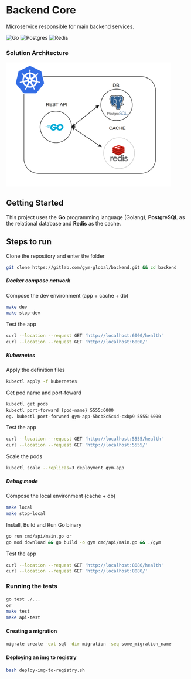 # Backend Core

Microservice responsible for main backend services.

![Go](https://img.shields.io/badge/go-1.18-%2300ADD8.svg?style=for-the-badge&logo=go&logoColor=white)
![Postgres](https://img.shields.io/badge/postgres-14.2-%23316192.svg?style=for-the-badge&logo=postgresql&logoColor=white)
![Redis](https://img.shields.io/badge/redis-6.2-%23DD0031.svg?style=for-the-badge&logo=redis&logoColor=white)

### Solution Architecture
<img src="docs/Solution_Architecture.png" alt="sa" width="450"/>

## Getting Started

This project uses the **Go** programming language (Golang), **PostgreSQL** as the relational database and **Redis** as the cache.

## Steps to run


Clone the repository and enter the folder
```bash
git clone https://gitlab.com/gym-global/backend.git && cd backend
```
##### Docker compose network
Compose the dev environment (app + cache + db)
```bash
make dev
make stop-dev
```
Test the app
```bash
curl --location --request GET 'http://localhost:6000/health'
curl --location --request GET 'http://localhost:6000/'
```

##### Kubernetes
Apply the definition files
```bash
kubectl apply -f kubernetes
```
Get pod name and port-foward 
```bash
kubectl get pods
kubectl port-forward {pod-name} 5555:6000 
eg. kubectl port-forward gym-app-5bcb8c5c4d-cxbp9 5555:6000
```
Test the app
```bash
curl --location --request GET 'http://localhost:5555/health'
curl --location --request GET 'http://localhost:5555/'
```
Scale the pods
```bash
kubectl scale --replicas=3 deployment gym-app
```

##### Debug mode
Compose the local environment (cache + db)
```bash
make local
make stop-local
```
Install, Build and Run Go binary
```bash
go run cmd/api/main.go or
go mod download && go build -o gym cmd/api/main.go && ./gym
```
Test the app
```bash
curl --location --request GET 'http://localhost:8080/health'
curl --location --request GET 'http://localhost:8080/'
```

### Running the tests

```bash
go test ./...
or 
make test
make api-test
```
#### Creating a migration
```bash
migrate create -ext sql -dir migration -seq some_migration_name
```
#### Deploying an img to registry
```bash
bash deploy-img-to-registry.sh
```
